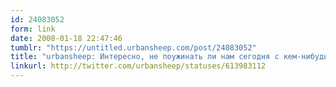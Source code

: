 ```yaml
---
id: 24083052
form: link
date: 2008-01-18 22:47:46
tumblr: "https://untitled.urbansheep.com/post/24083052"
title: "urbansheep: Интересно, не поужинать ли нам сегодня с кем-нибудь? Мысль насколько неожиданная, настолько же и кощунственная."
linkurl: http://twitter.com/urbansheep/statuses/613983112
---
```


